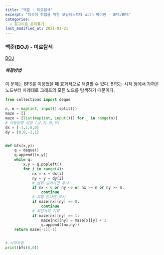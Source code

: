 ```yaml
---
title: "백준 - 미로탐색"
excerpt: "이것이 취업을 위한 코딩테스트다 with 파이썬 - DFS/BFS"
categories:
  - 알고리즘 문제풀기
last_modified_at: 2021-01-21
---
```


### 백준(BOJ) - 미로탐색

[BOJ](https://www.acmicpc.net/problem/2178)

##### 해결방법 

이 문제는 BFS를 이용했을 때 효과적으로 해결할 수 있다.  BFS는 시작 점에서 가까운 노드부터 차례대로 그래프의 모든 노드를 탐색하기 때문이다.

```python
from collections import deque

n, m = map(int, input().split())
maze = []
maze = [list(map(int, input())) for _ in range(n)]
# 이동방향 설정 (상,하,좌,우)
dx = [-1,1,0,0]
dy = [0,0,-1,1]


def bfs(x,y):
    q = deque()
    q.append((x,y))
    while q:
        x,y = q.popleft()
        for i in range(4):
            nx = x + dx[i]
            ny = y + dy[i]
            # 범위 넘어가면 무시
            if nx < 0 or ny <0 or nx >= n or ny >= m:
                continue
            # 괴물 만나면 무시
            if maze[nx][ny] == 0:
                continue
            # 최단거리 기록
            if maze[nx][ny] == 1:
                maze[nx][ny] = maze[x][y] + 1
                q.append((nx,ny))
    return maze[-1][-1]


# 시작지점
print(bfs(0,0))

```

